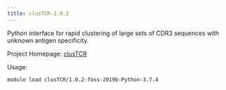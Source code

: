 ```yaml
---
title: clusTCR-1.0.2
---
```

Python interface for rapid clustering of large sets of CDR3 sequences with unknown
 antigen specificity.

Project Homepage: [clusTCR](https://svalkiers.github.io/clusTCR/)

Usage:
```
module load clusTCR/1.0.2-foss-2019b-Python-3.7.4
```
